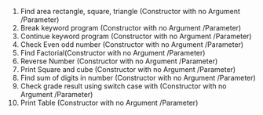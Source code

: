 1. Find area rectangle, square, triangle (Constructor with no Argument /Parameter)
2. Break keyword program (Constructor with no Argument /Parameter)
3. Continue keyword program (Constructor with no Argument /Parameter)
4. Check Even odd number (Constructor with no Argument /Parameter)
5. Find Factorial(Constructor with no Argument /Parameter)
6. Reverse Number (Constructor with no Argument /Parameter)
7. Print Square and cube (Constructor with no Argument /Parameter)
8. Find sum of digits in number (Constructor with no Argument /Parameter)
9. Check grade result using switch case with (Constructor with no Argument /Parameter)
10. Print Table (Constructor with no Argument /Parameter)
